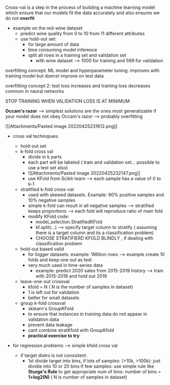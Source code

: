 Cross-val is a step in the process of building a machine learning model which ensure that our models fit the data accurately and also ensures we do not **overfit**

- example on the red-wine dataset
	- predict wine quality from 0 to 10 from 11 different attributes
	- use hold-out set:
		- for large amount of data
		- time consuming model inference
		- split all rows in a training set and validation set
			- with wine dataset --> 1000 for training and 599 for validation

overfitting concept:
	ML model and hyperparameter tuning:
		improves with training model
		but doenst improve on test data

overfitting concept 2:
	test loss increases and training loss decreases
	common in neural networks

STOP TRAINING WHEN VALIDATION LOSS IS AT MINIMUM

**Occam's razor** --> simplest solutions are the ones most generalizable
	if your model does not obey Occam's razor --> probably overfitting

![[Attachments/Pasted image 20220425231612.png]]

- cross val techinqiues:
	- hold-out set
	- k-fold cross val
		- divide in k parts
		- each part will be labeled ( train and validation set... possible to use a test set also)
		- ![[Attachments/Pasted image 20220425232147.png]]
		- use KFold from Scikit-learn --> each sample has a value of 0 to k-1
	- stratified k-fold cross-val
		- used with skewed datasets. Example: 90% positive samples and 10% negative samples
		- simple k-fold can result in all negative samples --> stratified keeps proportions --> each fold will reproduce ratio of main fold
		- modify KFold code:
			- model_selection.StratifiedKFold
			- kf.split(...) --> specify target column to stratify ( assuming there is a target column and its a classification problem)
			-  CHOOSE STRATIFIERD KFOLD BLINDLY , if dealing with classification problem
	- hold-out based valid
		- for bigger datasets: example: 1Million rows --> example create 10 folds and keep one out as test
		- very much used in time-series data
			- example: predict 2020 sales from 2015-2019 history --> train with 2015-2018 and hold out 2019
	- leave-one-out crossval
		- kfold = N ( N is the number of samples in dataset)
		- 1 is left out for validation
		- better for small datasets
	- group k-fold crossval
		- sklearn's GroupKFold
		- to ensure that instances in training data do not appear in validation data
		- prevent data leakage
		- cant combine stratKfold with GroupKfold
		- **practical exercise to try**

- for regression problems --> simple kfold cross val
	- if target distro is not consistent: 
		- 1st divide target into bins,
			if lots of samples: (>10k, >100k): just dividie into 10 or 20 bins
			if few samples: use simple rule like **Sturge's Rule**  to get appropriate num of bins:
				number of bins = **1+log2(N)** ( N is number of samples in dataset)

	